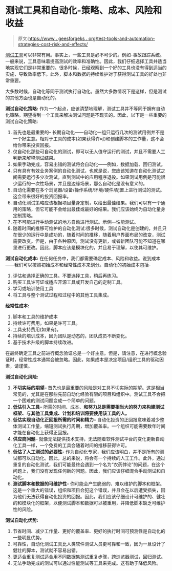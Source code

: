 # 测试工具和自动化-策略、成本、风险和收益

> 原文:[https://www . geesforgeks . org/test-tools-and-automation-strategies-cost-risk-and-effects/](https://www.geeksforgeeks.org/test-tools-and-automation-strategies-costs-risks-and-benefits/)

[测试工具](https://www.geeksforgeeks.org/software-testing-tools/)可以非常有用。事实上，一些工具是必不可少的。例如-事故跟踪系统。一般来说，工具意味着提高测试的效率和准确性。因此，我们仔细选择工具并适当地实现它们是非常重要的。很多时候，已经观察到一个好的工具也没有得到适当的实施，导致效率低下。此外，脚本和数据的持续维护对于获得测试工具的好处也非常重要。

大多数时候，自动化等同于测试执行自动化。虽然大多数情况下是这样，但是测试的其他方面也是自动化的。

**测试自动化策略:**
作为一个起点，应该清楚地理解，测试工具并不等同于拥有自动化策略。期望得到一个工具来解决测试问题是不现实的。因此，以下是一些重要的测试自动化策略:

1.  首先也是最重要的–
    长期自动化——自动化一组只运行几次的测试用例并不是一个好主意。相对于工具的成本(如果获得许可)和创建脚本的工作量，这不会给你带来投资回报。
2.  仅自动化那些可自动化的测试，即可以无人值守运行的测试，并且不需要人工判断来解释测试结果。
3.  如果手动完成，容易出错的测试将会自动化——例如，数据加载、回归测试。
4.  只有具有有效业务案例的自动化测试，也就是说，您应该知道在自动化测试之间需要运行多少次测试，直到测试中的应用程序退役。如果测试用例是可能很少运行的一次性场景，并且是边缘场景，那么自动化是没有意义的。
5.  自动化需要在多个浏览器/设备/操作系统/环境/硬件/配置上进行测试的测试。这会带来很好的投资回报率。
6.  自动化测试策略应该根据项目量身定制，以给出最佳结果。我们可以有一个通用的策略，但它可能不会给出最佳或最好的结果。我们应该始终为自动化量身定制策略。
7.  在不可能进行手动测试的地方自动进行测试。示例—性能测试。
8.  随着时间的推移可维护的自动化测试:很多时候，测试自动化是创建的，并且只在很少的运行中是成功的，随着时间的推移，随着用户界面布局的改变，测试需要改变。但是，由于各种原因，测试没有更新，或者新团队可能不知道在哪里进行更改。因此，脚本应该是模块化的，并且易于理解，以使其可维护。

**测试自动化成本:**
在任何任务中，我们都需要确定成本、风险和收益。说到成本——我们可以按照初始成本和经常性成本来划分。自动化的初始成本包括-

1.  评估和选择正确的工具。不要选择工具，稍后再练习。
2.  购买工具许可证或适应开源工具或开发自己的定制工具。
3.  学习或培训使用工具
4.  将工具与整个测试过程和过程中的其他工具集成。

**经常性成本:**

1.  脚本和工具的维护成本
2.  持续许可费用，如果是许可工具。
3.  工具支持费用(如果有)。
4.  持续的培训成本，因为团队是动态的，团队成员不断变化。
5.  基于技术升级的脚本持续改进。

在最终确定工具之前进行概念验证总是一个好主意。但是，请注意，在进行概念验证时，经常性成本通常会被忽略。因此，如果成本是决定项目/组织工具的驱动因素，请谨慎。

**测试自动化风险:**

1.  **不切实际的期望–**
    首先也是最重要的风险是对工具不切实际的期望。这是相当常见的，尤其是在那些先前自动化经验有限的项目和组织中。测试工具不会把一个困难的测试问题变成一个简单的问题。
2.  **低估引入工具**–
    所需的时间、成本、**和努力总是需要相当大的努力来构建测试框架、与其他工具集成、计划和培训将要使用该工具的人。**
3.  **低估实现自动化正回报所需的时间和精力–**
    自动化投资的正回报意味着减少整体测试工作量，缩短测试执行周期，增加覆盖率。一个组织可能需要数年时间才能在自动化上获得正回报。
4.  **供应商问题**–
    就像无法提供技术支持，无法随着软件测试平台的变化更新自动化工具一样，一个免费的工具会随着时间的推移获得许可。
5.  **低估了人工测试的必要性-**
    作为自动化专家，我们应该明白，并不是所有的测试都可以自动化。因此，总的来说，将会有一个持续的人工工作。此外，通过重复的自动化测试，我们可能最终会遇到一个名为“农药悖论”的问题，在这个问题上，我们没有发现任何新的问题。因此，我们应该仔细混合手动测试和自动化。
6.  **测试脚本和数据的可维护性**–
    你可能会产生脆弱的、难以维护的脚本和框架。这是一个重大的错误，组织和项目会犯这个错误，并且会在以后遭受损失，因为他们无法获得自动化投资的回报。因此，我们应该仔细设计可维护的、健壮的和模块化的框架，以便测试脚本和数据可以被重用，并降低脚本缺乏可维护性的风险。

**测试自动化优势:**

1.  节省时间、减少工作量、更好的覆盖率、更好的执行时间可预测性是自动化的一些明显优势。
2.  可靠性，自动化测试工具比人类软件测试人员更可靠和一致，因为一旦设计了健壮的脚本，测试就不容易出错。
3.  更适合重复测试适合用不同数据集测试重复步骤，跨浏览器测试，回归测试。
4.  无法手动完成的测试可以通过性能测试等工具来完成。这有助于降低风险。